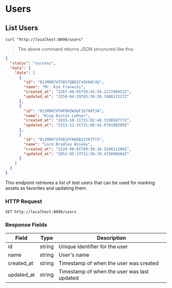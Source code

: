 # Users

## List Users

```shell
curl "http://localhost:8090/users"
```

> The above command returns JSON structured like this:

```json
{
  "status": "success",
  "data": {
    "data": [
      {
        "id": "01JM9R7XTFBS7QBDZCV9V6HC4Q",
        "name": "Mr. Kim Franecki",
        "created_at": "2267-06-05T19:45:59.227296952Z",
        "updated_at": "2256-04-29T03:58:36.788817227Z"
      },
      {
        "id": "01JM9R7XTHP89ZW3GF1E790TJA",
        "name": "King Austin Lehner",
        "created_at": "2033-10-11T15:02:46.319856777Z",
        "updated_at": "2213-12-31T21:00:43.970100209Z"
      },
      {
        "id": "01JM9R7XTEB1FFKW5B22YKTYYS",
        "name": "Lord Bradley Wisoky",
        "created_at": "2220-08-01T09:58:16.329011286Z",
        "updated_at": "2052-05-13T11:56:39.433896664Z"
      }
    ]
  }
}
```

This endpoint retrieves a list of test users that can be used for marking assets as favorites and updating them.

### HTTP Request

`GET http://localhost:8090/users`

### Response Fields

Field | Type | Description
--------- | ---- | -----------
id | string | Unique identifier for the user
name | string | User's name
created_at | string | Timestamp of when the user was created
updated_at | string | Timestamp of when the user was last updated
